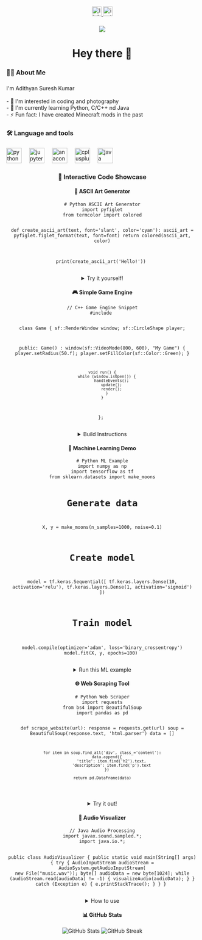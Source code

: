 ###

<div align="center">
  <a href="https://www.linkedin.com/in/adithyan-suresh-kumar-319723287/" target="_blank">
    <img src="https://img.shields.io/static/v1?message=LinkedIn&logo=linkedin&label=&color=0077B5&logoColor=white&labelColor=&style=for-the-badge" height="25" alt="linkedin logo"  />
  </a>
  <a href="https://www.instagram.com/_.adithyan.sk._/" target="_blank">
    <img src="https://img.shields.io/static/v1?message=Instagram&logo=instagram&label=&color=E4405F&logoColor=white&labelColor=&style=for-the-badge" height="25" alt="instagram logo"  />
  </a>
</div>

###

<div align="center">
  <img src="https://visitor-badge.laobi.icu/badge?page_id=adithyansk-2002.adithyansk-2002&"  />
</div>

###

<h1 align="center">Hey there 👋</h1>

###

<h3 align="left">👩‍💻  About Me</h3>

###

<p align="left">I'm Adithyan Suresh Kumar <br><br>- 👀 I'm interested in coding and photography<br>- 🌱 I'm currently learning Python, C/C++ nd Java<br>- ⚡ Fun fact: I have created Minecraft mods in the past</p>

###

<h3 align="left">🛠 Language and tools</h3>

###

<div align="left">
  <img src="https://cdn.jsdelivr.net/gh/devicons/devicon/icons/python/python-original.svg" height="40" alt="python logo"  />
  <img width="12" />
  <img src="https://cdn.jsdelivr.net/gh/devicons/devicon/icons/jupyter/jupyter-original.svg" height="40" alt="jupyter logo"  />
  <img width="12" />
  <img src="https://cdn.jsdelivr.net/gh/devicons/devicon/icons/anaconda/anaconda-original.svg" height="40" alt="anaconda logo"  />
  <img width="12" />
  <img src="https://cdn.jsdelivr.net/gh/devicons/devicon/icons/cplusplus/cplusplus-original.svg" height="40" alt="cplusplus logo"  />
  <img width="12" />
  <img src="https://cdn.jsdelivr.net/gh/devicons/devicon/icons/java/java-original.svg" height="40" alt="java logo"  />
</div>

###

<h3 align="center">🚀 Interactive Code Showcase</h3>

<div align="center">
  <h4>🎨 ASCII Art Generator</h4>
  <pre><code># Python ASCII Art Generator
import pyfiglet
from termcolor import colored

def create_ascii_art(text, font='slant', color='cyan'):
    ascii_art = pyfiglet.figlet_format(text, font=font)
    return colored(ascii_art, color)

print(create_ascii_art('Hello!'))
</code></pre>
  <details>
    <summary>Try it yourself!</summary>
    <p>Install dependencies: <code>pip install pyfiglet termcolor</code></p>
    <p>Run the code to generate colorful ASCII art! 🎨</p>
  </details>

  <h4>🎮 Simple Game Engine</h4>
  <pre><code>// C++ Game Engine Snippet
#include <SFML/Graphics.hpp>

class Game {
    sf::RenderWindow window;
    sf::CircleShape player;
    
public:
    Game() : window(sf::VideoMode(800, 600), "My Game") {
        player.setRadius(50.f);
        player.setFillColor(sf::Color::Green);
    }
    
    void run() {
        while (window.isOpen()) {
            handleEvents();
            update();
            render();
        }
    }
};
</code></pre>
  <details>
    <summary>Build Instructions</summary>
    <p>Install SFML: <code>sudo apt-get install libsfml-dev</code></p>
    <p>Compile with: <code>g++ -std=c++17 game.cpp -lsfml-graphics -lsfml-window -lsfml-system</code></p>
  </details>

  <h4>🤖 Machine Learning Demo</h4>
  <pre><code># Python ML Example
import numpy as np
import tensorflow as tf
from sklearn.datasets import make_moons

# Generate data
X, y = make_moons(n_samples=1000, noise=0.1)

# Create model
model = tf.keras.Sequential([
    tf.keras.layers.Dense(10, activation='relu'),
    tf.keras.layers.Dense(1, activation='sigmoid')
])

# Train model
model.compile(optimizer='adam', loss='binary_crossentropy')
model.fit(X, y, epochs=100)
</code></pre>
  <details>
    <summary>Run this ML example</summary>
    <p>Install: <code>pip install tensorflow numpy scikit-learn</code></p>
    <p>This creates a neural network to classify moon-shaped data! 🌙</p>
  </details>

  <h4>🌐 Web Scraping Tool</h4>
  <pre><code># Python Web Scraper
import requests
from bs4 import BeautifulSoup
import pandas as pd

def scrape_website(url):
    response = requests.get(url)
    soup = BeautifulSoup(response.text, 'html.parser')
    data = []
    
    for item in soup.find_all('div', class_='content'):
        data.append({
            'title': item.find('h2').text,
            'description': item.find('p').text
        })
    
    return pd.DataFrame(data)
</code></pre>
  <details>
    <summary>Try it out!</summary>
    <p>Install: <code>pip install requests beautifulsoup4 pandas</code></p>
    <p>This tool scrapes websites and stores data in a pandas DataFrame! 📊</p>
  </details>

  <h4>🎵 Audio Visualizer</h4>
  <pre><code>// Java Audio Processing
import javax.sound.sampled.*;
import java.io.*;

public class AudioVisualizer {
    public static void main(String[] args) {
        try {
            AudioInputStream audioStream = AudioSystem.getAudioInputStream(
                new File("music.wav"));
            byte[] audioData = new byte[1024];
            while (audioStream.read(audioData) != -1) {
                visualizeAudio(audioData);
            }
        } catch (Exception e) {
            e.printStackTrace();
        }
    }
}
</code></pre>
  <details>
    <summary>How to use</summary>
    <p>Compile with: <code>javac AudioVisualizer.java</code></p>
    <p>Run with: <code>java AudioVisualizer</code></p>
    <p>This creates a basic audio visualizer! 🎶</p>
  </details>
</div>

<div align="center">
  <h4>📊 GitHub Stats</h4>
  <img src="https://github-readme-stats.vercel.app/api?username=adithyansk-2002&show_icons=true&theme=radical" alt="GitHub Stats"/>
  <img src="https://github-readme-streak-stats.herokuapp.com/?user=adithyansk-2002&theme=radical" alt="GitHub Streak"/>
</div>
